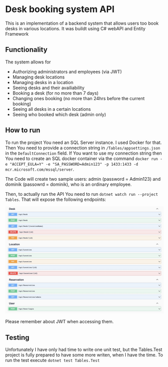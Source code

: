 # Desk booking system API

This is an implementation of a backend system that allows users too book desks in various locations. It was buildt using C# webAPI and Entity Framework

## Functionality

The system allows for

-   Authorizing administrators and employees (via JWT)
-   Managing desk locations
-   Managing desks in a location
-   Seeing desks and their availiability
-   Booking a desk (for no more than 7 days)
-   Changing ones booking (no more than 24hrs before the current booking)
-   Seeing all desks in a certain locations
-   Seeing who booked which desk (admin only)

## How to run

To run the project You need an SQL Server instance. I used Docker for that. Then You need to provide a connection string in `/Tables/appsettings.json` in the `DefaultConnection` field. If You want to use my connection string then You need to create an SQL docker container via the command `docker run -e "ACCEPT_EULA=Y" -e "SA_PASSWORD=Admin123" -p 1433:1433 -d mcr.microsoft.com/mssql/server`.

The Code will create two sample users: admin (password = Admin123) and dominik (passowrd = dominik), who is an ordinary employee.

Then, to actually run the API You need to run `dotnet watch run --project Tables`.
That will expose the following endpoints:

![Swagger API View](./docs/api.jpg)

Please remember about JWT when accessing them.

## Testing

Unfortunately I have only had time to write one unit test, but the Tables.Test project is fully prepared to have some more writen, when I have the time.
To run the test execute `dotnet test Tables.Test`
